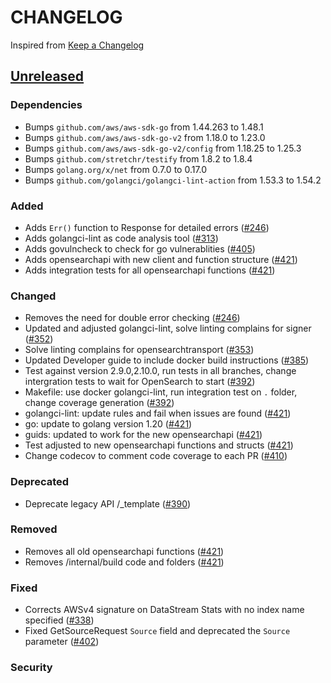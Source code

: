 # CHANGELOG

Inspired from [Keep a Changelog](https://keepachangelog.com/en/1.0.0/)

## [Unreleased]

### Dependencies

- Bumps `github.com/aws/aws-sdk-go` from 1.44.263 to 1.48.1
- Bumps `github.com/aws/aws-sdk-go-v2` from 1.18.0 to 1.23.0
- Bumps `github.com/aws/aws-sdk-go-v2/config` from 1.18.25 to 1.25.3
- Bumps `github.com/stretchr/testify` from 1.8.2 to 1.8.4
- Bumps `golang.org/x/net` from 0.7.0 to 0.17.0
- Bumps `github.com/golangci/golangci-lint-action` from 1.53.3 to 1.54.2

### Added

- Adds `Err()` function to Response for detailed errors ([#246](https://github.com/opensearch-project/opensearch-go/pull/246))
- Adds golangci-lint as code analysis tool ([#313](https://github.com/opensearch-project/opensearch-go/pull/313))
- Adds govulncheck to check for go vulnerablities ([#405](https://github.com/opensearch-project/opensearch-go/pull/405))
- Adds opensearchapi with new client and function structure ([#421](https://github.com/opensearch-project/opensearch-go/pull/421))
- Adds integration tests for all opensearchapi functions ([#421](https://github.com/opensearch-project/opensearch-go/pull/421))

### Changed

- Removes the need for double error checking ([#246](https://github.com/opensearch-project/opensearch-go/pull/246))
- Updated and adjusted golangci-lint, solve linting complains for signer ([#352](https://github.com/opensearch-project/opensearch-go/pull/352))
- Solve linting complains for opensearchtransport ([#353](https://github.com/opensearch-project/opensearch-go/pull/353))
- Updated Developer guide to include docker build instructions ([#385](https://github.com/opensearch-project/opensearch-go/pull/385))
- Test against version 2.9.0,2.10.0, run tests in all branches, change intergration tests to wait for OpenSearch to start ([#392](https://github.com/opensearch-project/opensearch-go/pull/392))
- Makefile: use docker golangci-lint, run integration test on `.` folder, change coverage generation ([#392](https://github.com/opensearch-project/opensearch-go/pull/392)) 
- golangci-lint: update rules and fail when issues are found ([#421](https://github.com/opensearch-project/opensearch-go/pull/421))
- go: update to golang version 1.20 ([#421](https://github.com/opensearch-project/opensearch-go/pull/421))
- guids: updated to work for the new opensearchapi ([#421](https://github.com/opensearch-project/opensearch-go/pull/421))
- Test adjusted to new opensearchapi functions and structs ([#421](https://github.com/opensearch-project/opensearch-go/pull/421))
- Change codecov to comment code coverage to each PR ([#410](https://github.com/opensearch-project/opensearch-go/pull/410))

### Deprecated

- Deprecate legacy API /_template ([#390](https://github.com/opensearch-project/opensearch-go/pull/390))

### Removed

- Removes all old opensearchapi functions ([#421](https://github.com/opensearch-project/opensearch-go/pull/421))
- Removes /internal/build code and folders ([#421](https://github.com/opensearch-project/opensearch-go/pull/421))

### Fixed

- Corrects AWSv4 signature on DataStream Stats with no index name specified ([#338](https://github.com/opensearch-project/opensearch-go/pull/338))
- Fixed GetSourceRequest `Source` field and deprecated the `Source` parameter ([#402](https://github.com/opensearch-project/opensearch-go/pull/402))

### Security

[Unreleased]: https://github.com/opensearch-project/opensearch-go/compare/v2.3.0...HEAD